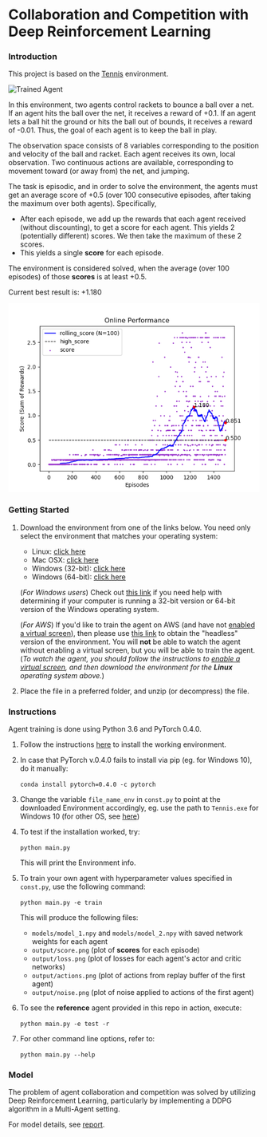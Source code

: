 [//]: # (Image References)

[image1]: https://user-images.githubusercontent.com/10624937/42135623-e770e354-7d12-11e8-998d-29fc74429ca2.gif "Trained Agent"
[image2]: output/score_ref.png
[report]: Report.md

# Collaboration and Competition with Deep Reinforcement Learning

### Introduction

This project is based on the [Tennis](https://github.com/Unity-Technologies/ml-agents/blob/master/docs/Learning-Environment-Examples.md#tennis) environment.

![Trained Agent][image1]

In this environment, two agents control rackets to bounce a ball over a net. If an agent hits the ball over the net, it receives a reward of +0.1.  If an agent lets a ball hit the ground or hits the ball out of bounds, it receives a reward of -0.01.  Thus, the goal of each agent is to keep the ball in play.

The observation space consists of 8 variables corresponding to the position and velocity of the ball and racket. Each agent receives its own, local observation.  Two continuous actions are available, corresponding to movement toward (or away from) the net, and jumping. 

The task is episodic, and in order to solve the environment, the agents must get an average score of +0.5 (over 100 consecutive episodes, after taking the maximum over both agents). Specifically,

- After each episode, we add up the rewards that each agent received (without discounting), to get a score for each agent. This yields 2 (potentially different) scores. We then take the maximum of these 2 scores.
- This yields a single **score** for each episode.

The environment is considered solved, when the average (over 100 episodes) of those **scores** is at least +0.5.

Current best result is: +1.180

![image2]

### Getting Started

1. Download the environment from one of the links below.  You need only select the environment that matches your operating system:
    - Linux: [click here](https://s3-us-west-1.amazonaws.com/udacity-drlnd/P3/Tennis/Tennis_Linux.zip)
    - Mac OSX: [click here](https://s3-us-west-1.amazonaws.com/udacity-drlnd/P3/Tennis/Tennis.app.zip)
    - Windows (32-bit): [click here](https://s3-us-west-1.amazonaws.com/udacity-drlnd/P3/Tennis/Tennis_Windows_x86.zip)
    - Windows (64-bit): [click here](https://s3-us-west-1.amazonaws.com/udacity-drlnd/P3/Tennis/Tennis_Windows_x86_64.zip)
    
    (_For Windows users_) Check out [this link](https://support.microsoft.com/en-us/help/827218/how-to-determine-whether-a-computer-is-running-a-32-bit-version-or-64) if you need help with determining if your computer is running a 32-bit version or 64-bit version of the Windows operating system.

    (_For AWS_) If you'd like to train the agent on AWS (and have not [enabled a virtual screen](https://github.com/Unity-Technologies/ml-agents/blob/master/docs/Training-on-Amazon-Web-Service.md)), then please use [this link](https://s3-us-west-1.amazonaws.com/udacity-drlnd/P3/Tennis/Tennis_Linux_NoVis.zip) to obtain the "headless" version of the environment.  You will **not** be able to watch the agent without enabling a virtual screen, but you will be able to train the agent.  (_To watch the agent, you should follow the instructions to [enable a virtual screen](https://github.com/Unity-Technologies/ml-agents/blob/master/docs/Training-on-Amazon-Web-Service.md), and then download the environment for the **Linux** operating system above._)

2. Place the file in a preferred folder, and unzip (or decompress) the file. 

### Instructions

Agent training is done using Python 3.6 and PyTorch 0.4.0.

1. Follow the instructions [here](https://github.com/udacity/deep-reinforcement-learning#dependencies) to install the working environment.

2. In case that PyTorch v.0.4.0 fails to install via pip (eg. for Windows 10), do it manually:

   `conda install pytorch=0.4.0 -c pytorch`

3. Change the variable `file_name_env` in `const.py` to point at the downloaded Environment accordingly, eg. use the path to `Tennis.exe` for Windows 10 (for other OS, see [here](https://github.com/udacity/deep-reinforcement-learning/blob/master/p2_continuous-control/Continuous_Control.ipynb))

4. To test if the installation worked, try:

   `python main.py`

    This will print the Environment info. 

5. To train your own agent with hyperparameter values specified in `const.py`, use the following command:

   `python main.py -e train`
   
   This will produce the following files:

   * `models/model_1.npy` and `models/model_2.npy` with saved network weights for each agent
   * `output/score.png` (plot of **scores** for each episode)
   * `output/loss.png` (plot of losses for each agent's actor and critic networks)
   * `output/actions.png` (plot of actions from replay buffer of the first agent)
   * `output/noise.png` (plot of noise applied to actions of the first agent)

6. To see the **reference** agent provided in this repo in action, execute:

   `python main.py -e test -r`

7. For other command line options, refer to: 

   `python main.py --help`
   
### Model

The problem of agent collaboration and competition was solved by utilizing Deep Reinforcement Learning, particularly by implementing a DDPG algorithm in a Multi-Agent setting.

For model details, see [report].
